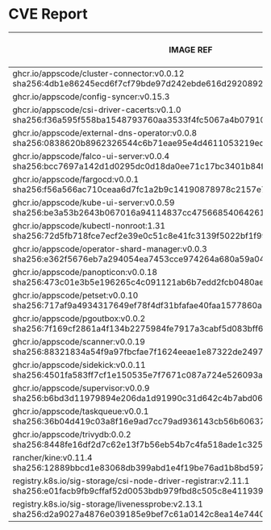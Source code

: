 # CVE Report
|                                                                IMAGE REF                                                                 |      OS       | CRITICAL<BR>(OS, OTHER) | HIGH<BR>(OS, OTHER) | MEDIUM<BR>(OS, OTHER) | LOW<BR>(OS, OTHER) | UNKNOWN<BR>(OS, OTHER) |
|------------------------------------------------------------------------------------------------------------------------------------------|---------------|-------------------------|---------------------|-----------------------|--------------------|------------------------|
| ghcr.io/appscode/cluster-connector:v0.0.12<br>sha256:4db1e86245ecd6f7cf79bde97d242ebde616d2920892f98f89e78afde0cb0f0c                    | debian 11.8   | 0, 2                    | 0, 6                | 0, 22                 | 0, 1               | 3, 0                   |
| ghcr.io/appscode/config-syncer:v0.15.3                                                                                                   |               | 0, 0                    | 0, 0                | 0, 0                  | 0, 0               | 0, 0                   |
| ghcr.io/appscode/csi-driver-cacerts:v0.1.0<br>sha256:f36a595f558ba1548793760aa3533f4fc5067a4b07910c90cee42ae89059079a                    | debian 12.7   | 0, 1                    | **2**, 1            | 13, 10                | 7, 0               | 0, 0                   |
| ghcr.io/appscode/external-dns-operator:v0.0.8<br>sha256:0838620b8962326544c6b71eae95e4d4611053219ed7996aac62ac6e5a8e6fd7                 | alpine 3.19.1 | 0, 2                    | **2**, 4            | 20, 14                | 3, 0               | 2, 0                   |
| ghcr.io/appscode/falco-ui-server:v0.0.4<br>sha256:bcc7697a142d1d0295dc0d18da0ee71c17bc3401b84fd5ebdad745f644e1a60f                       | alpine 3.20.0 | 0, 2                    | **4**, 2            | 12, 12                | 2, 0               | 2, 0                   |
| ghcr.io/appscode/fargocd:v0.0.1<br>sha256:f56a566ac710ceaa6d7fc1a2b9c14190878978c2157e70f751dae008bf8d289c                               | alpine 3.21.3 | 0, 1                    | 0, 1                | 0, 6                  | 0, 2               | 0, 0                   |
| ghcr.io/appscode/kube-ui-server:v0.0.59<br>sha256:be3a53b2643b067016a94114837cc47566854064261f636345593fb4d143c660                       | alpine 3.22.0 | 0, 0                    | 0, 1                | 0, 0                  | 0, 0               | 0, 0                   |
| ghcr.io/appscode/kubectl-nonroot:1.31<br>sha256:72d5fb718fce7ecf2e39e0c51c8e41fc3139f5022bf1f9921aca5a8ec623a066                         |               | 0, 0                    | 0, 0                | 0, 2                  | 0, 0               | 0, 0                   |
| ghcr.io/appscode/operator-shard-manager:v0.0.3<br>sha256:e362f5676eb7a294054ea7453cce974264a680a59a045e332d504bde66816a21                | alpine 3.21.3 | 0, 0                    | 0, 1                | 0, 4                  | 0, 0               | 0, 0                   |
| ghcr.io/appscode/panopticon:v0.0.18<br>sha256:473c01e3b5e196265c4c091121ab6b7edd2fcb0480ae47a5e3b0ce5dbf5cacb2                           | debian 12.10  | 0, 0                    | 0, 1                | 0, 4                  | 0, 0               | 0, 0                   |
| ghcr.io/appscode/petset:v0.0.10<br>sha256:717af9a4934317649ef78f4df31bfafae40faa1577860a61a6abdcf0522ce382                               | alpine 3.21.3 | 0, 0                    | 0, 2                | 0, 4                  | 0, 1               | 0, 0                   |
| ghcr.io/appscode/pgoutbox:v0.0.2<br>sha256:7f169cf2861a4f134b2275984fe7917a3cabf5d083bff644c8154fd7385ea67f                              | alpine 3.21.3 | 0, 0                    | 0, 3                | 0, 2                  | 0, 0               | 0, 0                   |
| ghcr.io/appscode/scanner:v0.0.19<br>sha256:88321834a54f9a97fbcfae7f1624eeae1e87322de249726c76140193dc6fcd07                              | alpine 3.20.3 | 0, 1                    | **2**, 1            | 2, 9                  | 2, 0               | 2, 0                   |
| ghcr.io/appscode/sidekick:v0.0.11<br>sha256:4501fa583ff7cf1e150535e7f7671c087a724e526093a7f03379fa47f7c8efd0                             | alpine 3.21.3 | 0, 0                    | 0, 1                | 0, 4                  | 0, 0               | 0, 0                   |
| ghcr.io/appscode/supervisor:v0.0.9<br>sha256:b6bd3d11979894e206da1d91990c31d642c4b7abd06a70c39fe33ddc50515f0e                            | debian 12.10  | 0, 0                    | 0, 1                | 0, 4                  | 0, 0               | 0, 0                   |
| ghcr.io/appscode/taskqueue:v0.0.1<br>sha256:36b04d419c03a8f16e9ad7cc79ad936143cb56b60637f9c1bdc7b274e37eab26                             | alpine 3.22.0 | 0, 0                    | 0, 0                | 0, 0                  | 0, 0               | 0, 0                   |
| ghcr.io/appscode/trivydb:0.0.2<br>sha256:8448fe16df2d7c62e13f7b56eb54b7c4fa518ade1c325f76df689c5111bfa959                                | alpine 3.20.1 | 0, 7                    | **6**, 28           | 18, 50                | 4, 1               | 2, 0                   |
| rancher/kine:v0.11.4<br>sha256:12889bbcd1e83068db399abd1e4f19be76ad1b8bd597085e78e55065dd04ece7                                          | alpine 3.18.6 | 0, 3                    | **2**, 6            | 20, 20                | 4, 1               | 2, 0                   |
| registry.k8s.io/sig-storage/csi-node-driver-registrar:v2.11.1<br>sha256:e01facb9fb9cffaf52d0053bdb979fbd8c505c8e411939a6e026dd061a6b4fbe | debian 12.6   | 0, 1                    | 0, 1                | 0, 12                 | 0, 0               | 0, 0                   |
| registry.k8s.io/sig-storage/livenessprobe:v2.13.1<br>sha256:d2a9027a4876e039185e9bef7c61a0142c8ea14e7440860285c34ac73fee4ffb             | debian 12.6   | 0, 1                    | 0, 1                | 0, 12                 | 0, 0               | 0, 0                   |
